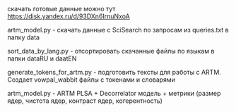 скачать готовые данные можно тут
https://disk.yandex.ru/d/93DXn6IrnuNxoA

artm_model.py - скачать данные с SciSearch по запросам из queries.txt в папку data

sort_data_by_lang.py - отсортировать скачанные файлы по языкам в папки dataRU и daatEN

generate_tokens_for_artm.py - подготовить тексты для работы с ARTM. Создает vowpal_wabbit файлы с токенами и словарями

artm_model.py - ARTM PLSA + Decorrelator модель + метрики (размер ядер, чистота ядер, контраст ядер, когерентность)
